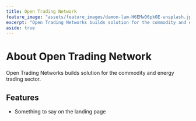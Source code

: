 ```yaml
---
title: Open Trading Network
feature_image: "assets/feature_images/damon-lam-H6EMwD6pkOE-unsplash.jpg"
excerpt: "Open Trading Networks builds solution for the commodity and energy trading sector."
aside: true
---
```


# About Open Trading Network
Open Trading Networks builds solution for the commodity and energy trading sector.


## Features

- Something to say on the landing page


